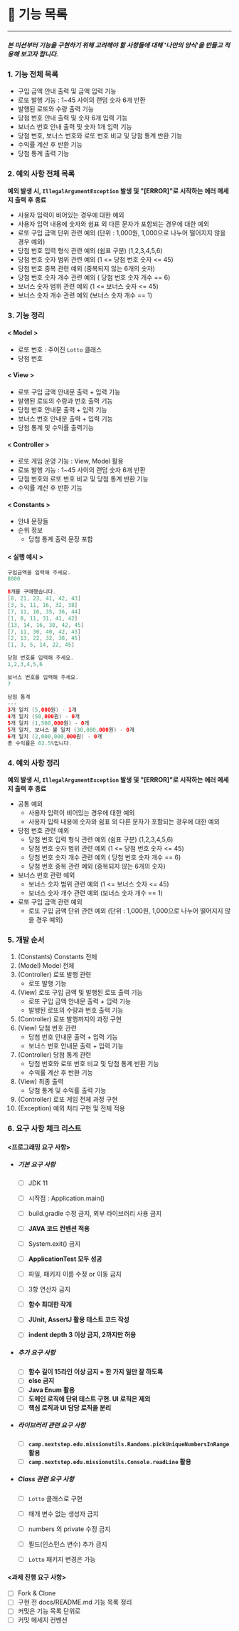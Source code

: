 # 📄 기능 목록

---

##### 본 미션부터 기능을 구현하기 위해 고려해야 할 사항들에 대해 '나만의 양식'을 만들고 적용해 보고자 합니다.



### 1. 기능 전체 목록

- 구입 금액 안내 출력 및 금액 입력 기능
- 로또 발행 기능 : 1~45 사이의 랜덤 숫자 6개 반환
- 발행된 로또와 수량 출력 기능
- 당첨 번호 안내 출력 및 숫자 6개 입력 기능
- 보너스 번호 안내 출력 및 숫자 1개 입력 기능
- 당첨 번호, 보너스 번호와 로또 번호 비교 및 당첨 통계 반환 기능
- 수익률 계산 후 반환 기능
- 당첨 통계 출력 기능



### 2. 예외 사항 전체 목록

**예외 발생 시, `IllegalArgumentException` 발생 및 "[ERROR]"로 시작하는 에러 메세지 출력 후 종료**

- 사용자 입력이 비어있는 경우에 대한 예외
- 사용자 입력 내용에 숫자와 쉼표 외 다른 문자가 포함되는 경우에 대한 예외
- 로또 구입 금액 단위 관련 예외 (단위 : 1,000원, 1,000으로 나누어 떨어지지 않을 경우 예외)
- 당첨 번호 입력 형식 관련 예외 (쉼표 구분) (1,2,3,4,5,6)
- 당첨 번호 숫자 범위 관련 예외 (1 <= 당첨 번호 숫자 <= 45)
- 당첨 번호 중복 관련 예외 (중복되지 않는 6개의 숫자)
- 당첨 번호 숫자 개수 관련 예외 ( 당첨 번호 숫자 개수 == 6)
- 보너스 숫자 범위 관련 예외 (1 <= 보너스 숫자 <= 45)
- 보너스 숫자 개수 관련 예외 (보너스 숫자 개수 == 1)



### 3. 기능 정리

#### < Model >

- 로또 번호 : 주어진 `Lotto` 클래스
- 당첨 번호

#### < View >

- 로또 구입 금액 안내문 출력 + 입력 기능
- 발행된 로또의 수량과 번호 출력 기능
- 당첨 번호 안내문 출력 + 입력 기능
- 보너스 번호 안내문 출력 + 입력 기능
- 당첨 통계 및 수익률 출력기능

#### < Controller >

- 로또 게임 운영 기능 : View, Model 활용
- 로또 발행 기능 : 1~45 사이의 랜덤 숫자 6개 반환
- 당첨 번호와 로또 번호 비교 및 당첨 통계 반환 기능
- 수익률 계산 후 반환 기능

#### < Constants >

- 안내 문장들
- 순위 정보
    - 당첨 통계 출력 문장 포함

#### < 실행 예시 >

```java
구입금액을 입력해 주세요.
8000

8개를 구매했습니다.
[8, 21, 23, 41, 42, 43] 
[3, 5, 11, 16, 32, 38] 
[7, 11, 16, 35, 36, 44] 
[1, 8, 11, 31, 41, 42] 
[13, 14, 16, 38, 42, 45] 
[7, 11, 30, 40, 42, 43] 
[2, 13, 22, 32, 38, 45] 
[1, 3, 5, 14, 22, 45]

당첨 번호를 입력해 주세요.
1,2,3,4,5,6

보너스 번호를 입력해 주세요.
7

당첨 통계
---
3개 일치 (5,000원) - 1개
4개 일치 (50,000원) - 0개
5개 일치 (1,500,000원) - 0개
5개 일치, 보너스 볼 일치 (30,000,000원) - 0개
6개 일치 (2,000,000,000원) - 0개
총 수익률은 62.5%입니다.
```



### 4. 예외 사항 정리

**예외 발생 시, `IllegalArgumentException` 발생 및 "[ERROR]"로 시작하는 에러 메세지 출력 후 종료**

- 공통 예외
    - 사용자 입력이 비어있는 경우에 대한 예외
    - 사용자 입력 내용에 숫자와 쉼표 외 다른 문자가 포함되는 경우에 대한 예외
- 당첨 번호 관련 예외
    - 당첨 번호 입력 형식 관련 예외 (쉼표 구분) (1,2,3,4,5,6)
    - 당첨 번호 숫자 범위 관련 예외 (1 <= 당첨 번호 숫자 <= 45)
    - 당첨 번호 숫자 개수 관련 예외 ( 당첨 번호 숫자 개수 == 6)
    - 당첨 번호 중복 관련 예외 (중복되지 않는 6개의 숫자)
- 보너스 번호 관련 예외
    - 보너스 숫자 범위 관련 예외 (1 <= 보너스 숫자 <= 45)
    - 보너스 숫자 개수 관련 예외 (보너스 숫자 개수 == 1)
- 로또 구입 금액 관련 예외
    - 로또 구입 금액 단위 관련 예외 (단위 : 1,000원, 1,000으로 나누어 떨어지지 않을 경우 예외)


### 5. 개발 순서

1. (Constants) Constants 전체
2. (Model) Model 전체
3. (Controller) 로또 발행 관련
    - 로또 발행 기능
4. (View) 로또 구입 금액 및 발행된 로또 출력 기능
    - 로또 구입 금액 안내문 출력 + 입력 기능
    - 발행된 로또의 수량과 번호 출력 기능
5. (Controller) 로또 발행까지의 과정 구현
6. (View) 당첨 번호 관련
    - 당첨 번호 안내문 출력 + 입력 기능
    - 보너스 번호 안내문 출력 + 입력 기능
7. (Controller) 당첨 통계 관련
    - 당첨 번호와 로또 번호 비교 및 당첨 통계 반환 기능
    - 수익률 계산 후 반환 기능
8. (View) 최종 출력
    - 당첨 통계 및 수익률 출력 기능
9. (Controller) 로또 게임 전체 과정 구현
10. (Exception) 예외 처리 구현 및 전체 적용


### 6. 요구 사항 체크 리스트

#### <프로그래밍 요구 사항>

- ##### 기본 요구 사항

    - [ ] JDK 11

    - [ ] 시작점 : Application.main()
    - [ ] build.gradle 수정 금지, 외부 라이브러리 사용 금지
    - [ ] **JAVA 코드 컨벤션 적용**
    - [ ] System.exit() 금지
    - [ ] **ApplicationTest 모두 성공**
    - [ ] 파일, 패키지 이름 수정 or 이동 금지
    - [ ] 3항 연산자 금지
    - [ ] **함수 최대한 작게**
    - [ ] **JUnit, AssertJ 활용 테스트 코드 작성**
    - [ ] **indent depth 3 이상 금지, 2까지만 허용**

- ##### 추가 요구 사항

    - [ ] **함수 길이 15라인 이상 금지 + 한 가지 일만 잘 하도록**
    - [ ] **else 금지**
    - [ ] **Java Enum 활용**
    - [ ] **도메인 로직에 단위 테스트 구현. UI 로직은 제외**
    - [ ] **핵심 로직과 UI 담당 로직을 분리**

- ##### 라이브러리 관련 요구 사항

    - [ ] **`camp.nextstep.edu.missionutils.Randoms.pickUniqueNumbersInRange` 활용**
    - [ ] **`camp.nextstep.edu.missionutils.Console.readLine` 활용**

- ##### Class 관련 요구 사항

    - [ ] `Lotto` 클래스로 구현
    - [ ] 매개 변수 없는 생성자 금지
    - [ ] numbers 의 private 수정 금지
    - [ ] 필드(인스턴스 변수) 추가 금지
    - [ ] `Lotto` 패키지 변경은 가능



#### <과제 진행 요구 사항>

- [ ] Fork & Clone
- [ ] 구현 전 docs/README.md 기능 목록 정리
- [ ] 커밋은 기능 목록 단위로
- [ ] 커밋 메세지 컨벤션